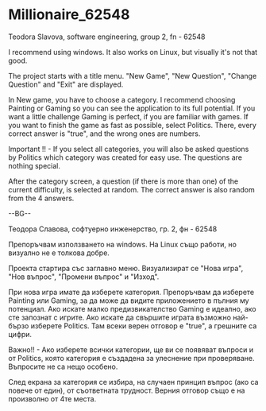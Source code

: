 # Millionaire_62548
Teodora Slavova, software engineering, group 2, fn - 62548

I recommend using windows. It also works on Linux, but visually it's not that good.

The project starts with a title menu. "New Game", "New Question", "Change Question" and "Exit" are displayed.

In New game, you have to choose a category. I recommend choosing Painting or Gaming so you can see
the application to its full potential. If you want a little challenge Gaming is perfect, if you are familiar with games.
If you want to finish the game as fast as possible, select Politics. There, every correct answer is "true", and the wrong ones are numbers.

Important !! - If you select all categories, you will also be asked questions by Politics which category was created for
easy use. The questions are nothing special.

After the category screen, a question (if there is more than one) of the current difficulty, is selected at random.
The correct answer is also random from the 4 answers.


--BG--

Теодора Славова, софтуерно инженерство, гр. 2, фн - 62548

Препоръчвам използването на windows. На Linux също работи, но визуално не е толкова добре.

Проекта стартира със заглавно меню. Визуализират се "Нова игра", "Нов въпрос", "Промени въпрос" и "Изход".

При нова игра имате да изберете категория. Препоръчвам да изберете Painting или Gaming, за да може да видите
приложението в пълния му потенциал. Ако искате малко предизвикателство Gaming е идеално, ако сте запознат с игрите.
Ако искате да свършите играта възможно най-бързо изберете Politics. Там всеки верен отговор е "true", а грешните са цифри.

Важно!! - Ако изберете всички категории, ще ви се появяват въпроси и от Politics, която категория е създадена за 
улеснение при проверяване. Въпросите не са нещо особено.

След екрана за категория се избира, на случаен принцип въпрос (ако са повече от един), от съответната трудност.
Верния отговор също е на произволно от 4те места.
